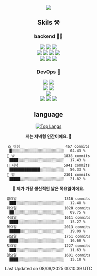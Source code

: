 <div align="center">

<a href="https://hhpluscertificateofcompletion.oopy.io/">
  <img src="https://static.spartacodingclub.kr/hanghae99/plus/completion/badge_black.svg" />
</a>

## Skils ⚒️

### backend 🧑‍💻
  
<img src="https://img.shields.io/badge/Java-FF6600?style=flat-square&logo=buymeacoffee&logoColor=white"/>
<img src="https://img.shields.io/badge/Go-0099FF?style=flat-square&logo=go&logoColor=white"/>
<img src="https://img.shields.io/badge/Kotlin-7F52FF?style=flat-square&logo=kotlin&logoColor=white"/>
  
  
<br />
  
<img src="https://img.shields.io/badge/Spring-339933?style=flat-square&logo=Spring&logoColor=white"/>
<img src="https://img.shields.io/badge/Spring Boot-339933?style=flat-square&logo=Spring Boot&logoColor=white"/>
<img src="https://img.shields.io/badge/Spring Security-339933?style=flat-square&logo=Spring Security&logoColor=white"/>
  
<img src="https://img.shields.io/badge/Spring Data JPA-339933?style=flat-square&logo=Hibernate&logoColor=white"/>

<br />
  
  <img src="https://img.shields.io/badge/mysql-0099FF?style=flat-square&logo=mysql&logoColor=white"/>
  <img src="https://img.shields.io/badge/mariadb-0099FF?style=flat-square&logo=mariadb&logoColor=white"/>
  <img src="https://img.shields.io/badge/mongoDB-47A248?style=flat-square&logo=mongodb&logoColor=white"/>
  
  
### DevOps 🚀
  
  <img src="https://img.shields.io/badge/docker-2496ED?style=flat-square&logo=docker&logoColor=white"/>
  <img src="https://img.shields.io/badge/kubernetes-326CE5?style=flat-square&logo=kubernetes&logoColor=white"/>
  
  <br />
  
  <img src="https://img.shields.io/badge/Github Actions-2088FF?style=flat-square&logo=githubactions&logoColor=white"/>
  <img src="https://img.shields.io/badge/Jenkins-D24939?style=flat-square&logo=jenkins&logoColor=white"/>
  
  
  <br />
  <img src="https://img.shields.io/badge/terraform-7B42BC?style=flat-square&logo=terraform&logoColor=white"/>
  
  <br />
  <img src="https://img.shields.io/badge/Amazon AWS-232F3E?style=flat-square&logo=Amazon AWS&logoColor=white"/>

  <img src="https://img.shields.io/badge/GCP-4285F4?style=flat-square&logo=googlecloud&logoColor=white"/>
  <img src="https://img.shields.io/badge/NCP-03C75A?style=flat-square&logo=naver&logoColor=white"/>
  
  
## language

[![Top Langs](https://github-readme-stats.vercel.app/api/top-langs/?username=zxcv9203&hide=html&exclude_repo=zxcv9203.github.io,golB&theme=grate-gatsby)](https://github.com/zxcv9203/github-readme-stats)
  
<!--START_SECTION:waka-->
**저는 저녁형 인간이에요. 🦉** 

```text
🌞 아침                     467 commits         █░░░░░░░░░░░░░░░░░░░░░░░░   04.43 % 
🌆 낮　                     1838 commits        ████░░░░░░░░░░░░░░░░░░░░░   17.43 % 
🌃 저녁                     5941 commits        ██████████████░░░░░░░░░░░   56.33 % 
🌙 밤　                     2301 commits        █████░░░░░░░░░░░░░░░░░░░░   21.82 % 
```
📅 **제가 가장 생산적인 날은 목요일이에요.** 

```text
월요일                      1316 commits        ███░░░░░░░░░░░░░░░░░░░░░░   12.48 % 
화요일                      1028 commits        ██░░░░░░░░░░░░░░░░░░░░░░░   09.75 % 
수요일                      1611 commits        ████░░░░░░░░░░░░░░░░░░░░░   15.27 % 
목요일                      2013 commits        █████░░░░░░░░░░░░░░░░░░░░   19.09 % 
금요일                      1751 commits        ████░░░░░░░░░░░░░░░░░░░░░   16.60 % 
토요일                      1227 commits        ███░░░░░░░░░░░░░░░░░░░░░░   11.63 % 
일요일                      1601 commits        ████░░░░░░░░░░░░░░░░░░░░░   15.18 % 
```



 Last Updated on 08/08/2025 00:10:39 UTC
<!--END_SECTION:waka-->
  
</div>

